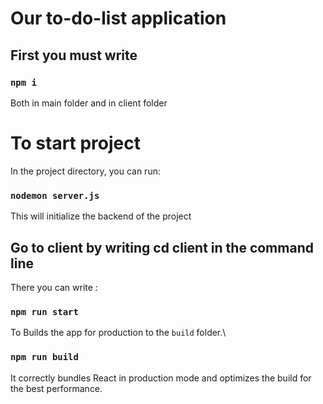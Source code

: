 # Our to-do-list application 

## First you must write 
### `npm i`
Both in main folder and in client folder 

# To start project
In the project directory, you can run:

### `nodemon server.js`

This will initialize the backend of the project

## Go to client by writing cd client in the command line

There you can write :
### `npm run start`


To Builds the app for production to the `build` folder.\
### `npm run build`
It correctly bundles React in production mode and optimizes the build for the best performance.

